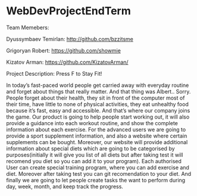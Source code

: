 # WebDevProjectEndTerm

Team Memebers:

Dyussymbaev Temirlan: http://github.com/bzzitsme

Grigoryan Robert: https://github.com/showmie

Kizatov Arman: https://github.com/KizatovArman/

Project Description:
                                                        Press F to Stay Fit!

In today’s fast-paced world people get carried away with everyday routine and forget about things that really matter. And that thing was Albert.. Sorry. People forget about their health, they sit in front of the computer most of their time, have little to none of physical activities, they eat unhealthy food because it’s fast, easy and accessible. And that’s where our company joins the game. Our product is going to help people start working out, it will also provide a guidance into each workout routine, and show the complete information about each exercise. For the advanced users we are going to provide a sport supplement information, and also a website where certain supplements can be bought. Moreover, our website will provide additional information about special diets which are going to be categorised by purposes(initially it will give you list of all diets but after taking test it will recomend you diet so you can add it to your program). Each authorised User can create special training program, where you can add exercise and diet. Moreover after taking test you can git recomendation to your diet. And finally we are going to let people create tasks the want to perform during day, week, month, and keep track the progress.

